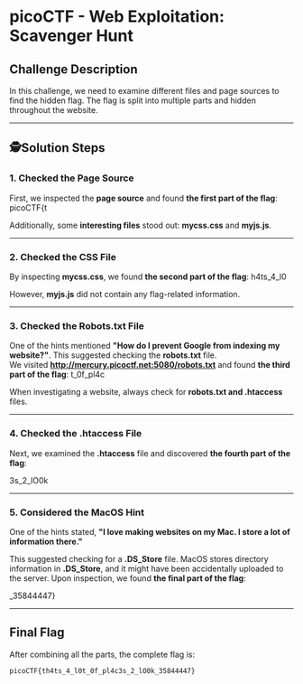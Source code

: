 # picoCTF - Web Exploitation: Scavenger Hunt

## Challenge Description  
In this challenge, we need to examine different files and page sources to find the hidden flag. The flag is split into multiple parts and hidden throughout the website.  

---  

## 🕵Solution Steps  

###  1. Checked the Page Source  
First, we inspected the **page source** and found **the first part of the flag**:  picoCTF{t


Additionally, some **interesting files** stood out: **mycss.css** and **myjs.js**.  

---  

### 2. Checked the CSS File  
By inspecting **mycss.css**, we found **the second part of the flag**:  h4ts_4_l0


However, **myjs.js** did not contain any flag-related information.  

---  

###  3. Checked the Robots.txt File  
One of the hints mentioned **"How do I prevent Google from indexing my website?"**. This suggested checking the **robots.txt** file.  
We visited **http://mercury.picoctf.net:5080/robots.txt** and found **the third part of the flag**:  t_0f_pl4c


When investigating a website, always check for **robots.txt and .htaccess** files.  

---  

###  4. Checked the .htaccess File  
Next, we examined the **.htaccess** file and discovered **the fourth part of the flag**:  

3s_2_lO0k


---  

###  5. Considered the MacOS Hint  
One of the hints stated, **"I love making websites on my Mac. I store a lot of information there."**  

This suggested checking for a **.DS_Store** file. MacOS stores directory information in **.DS_Store**, and it might have been accidentally uploaded to the server. Upon inspection, we found **the final part of the flag**:  

_35844447}


---  

##  Final Flag  
After combining all the parts, the complete flag is:  
  ```
picoCTF{th4ts_4_l0t_0f_pl4c3s_2_lO0k_35844447}
  ```
